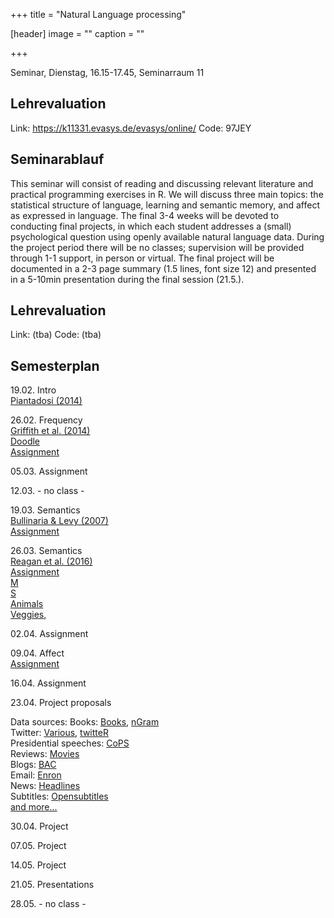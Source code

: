 +++
title = "Natural Language processing"

[header]
image = ""
caption = ""

+++

<link rel="stylesheet" href="https://use.fontawesome.com/releases/v5.5.0/css/all.css" integrity="sha384-B4dIYHKNBt8Bc12p+WXckhzcICo0wtJAoU8YZTY5qE0Id1GSseTk6S+L3BlXeVIU" crossorigin="anonymous">

Seminar, Dienstag, 16.15-17.45, Seminarraum 11

## Lehrevaluation

Link: https://k11331.evasys.de/evasys/online/
Code: 97JEY

## Seminarablauf

This seminar will consist of reading and discussing relevant literature and practical programming exercises in R. We will discuss three main topics: the statistical structure of language, learning and semantic memory, and affect as expressed in language. The final 3-4 weeks will be devoted to conducting final projects, in which each student addresses a (small) psychological question using openly available natural language data. During the project period there will be no classes; supervision will be provided through 1-1 support, in person or virtual. The final project will be documented in a 2-3 page summary (1.5 lines, font size 12) and presented in a 5-10min presentation during the final session (21.5.).  

## Lehrevaluation

Link: (tba)
Code: (tba)


## Semesterplan

19.02. Intro<br>
<i class="far fa-file-alt"></i> [Piantadosi (2014)](../../literature/NaturalLanguage/Piantadosi2014.pdf)

26.02. Frequency <br>
<i class="far fa-file-alt"></i> [Griffith et al. (2014)](../../literature/NaturalLanguage/Griffith2007.pdf)<br>
<i class="far fa-calendar-check"></i> [Doodle](https://doodle.com/poll/zmsc6i7shy4iqt3g)<br>
<i class="fas fa-list-ul fa-sm"></i> [Assignment](assignments/NLP_-_Assignment_1.pdf)

05.03. Assignment

12.03. - no class -

19.03. Semantics<br>
<i class="far fa-file-alt"></i> [Bullinaria & Levy (2007)](../../literature/NaturalLanguage/Bullinaria&Levy2007.pdf)<br>
<i class="fas fa-list-ul fa-sm"></i> [Assignment](assignments/NLP_-_Assignment_2.pdf)

26.03. Semantics<br>
<i class="far fa-file -alt"></i> [Reagan et al. (2016)](../../literature/NaturalLanguage/Reagan2016.pdf)<br>
<i class="fas fa-list-ul fa-sm"></i> [Assignment](assignments/NLP_-_Assignment_3.pdf)<br>
<i class="fas fa-database fa-sm"></i> [M](data/letter_m.RDS)<br>
<i class="fas fa-database fa-sm"></i> [S](data/letter_s.RDS)<br>
<i class="fas fa-database fa-sm"></i> [Animals](data/animals.RDS)<br>
<i class="fas fa-database fa-sm"></i> [Veggies](data/veggies.RDS),

02.04. Assignment


09.04. Affect<br>
<i class="fas fa-list-ul fa-sm"></i> [Assignment](assignments/NLP_-_Assignment_4.pdf)<br>

16.04. Assignment

23.04. Project proposals

Data sources:
Books: [Books](http://www.gutenberg.org), [nGram](https://github.com/seancarmody/ngramr)<br>
Twitter: [Various](https://www.figure-eight.com/data-for-everyone/), [twitteR](http://geoffjentry.hexdump.org/twitteR.pdf) <br>
Presidential speeches: [CoPS](http://www.thegrammarlab.com/?nor-portfolio=corpus-of-presidential-speeches-cops-and-a-clintontrump-corpus)<br>
Reviews: [Movies](http://ai.stanford.edu/~amaas/data/sentiment/)<br>
Blogs: [BAC](http://u.cs.biu.ac.il/~koppel/BlogCorpus.htm)<br>
Email: [Enron](https://www.cs.cmu.edu/~./enron/)<br>
News: [Headlines](https://www.kaggle.com/therohk/million-headlines)<br>
Subtitles: [Opensubtitles](https://www.opensubtitles.org/de)<br>
[and more...](https://github.com/niderhoff/nlp-datasets)

30.04. Project

07.05. Project

14.05. Project

21.05. Presentations

28.05. - no class -
